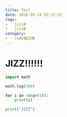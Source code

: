 ```yaml
---
title: Test
date: 2016-09-24 02:12:32
tags:
-   jizzA
-   jizzB
category:
-   code備忘錄
---
```



# JIZZ!!!!!!

``` python
import math

math.log(100)

for i in range(10):
    print(i)

print("JIZZ")
```
